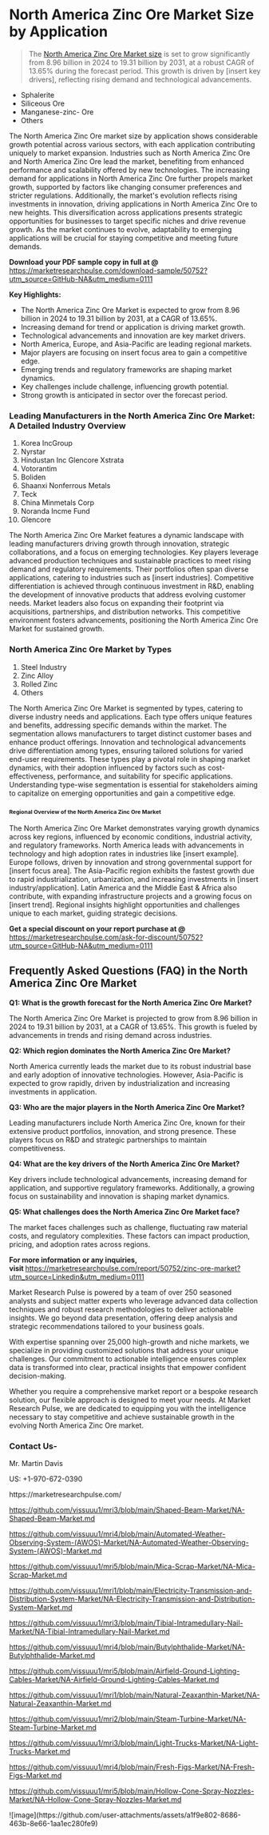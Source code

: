 <h1>North America Zinc Ore Market&nbsp;Size by Application</h1><blockquote><p>The <a href="https://marketresearchpulse.com/download-sample/50752?utm_source=GitHub-NA&amp;utm_medium=0111">North America Zinc Ore Market size</a> is set to grow significantly from 8.96 billion in 2024 to 19.31 billion by 2031, at a robust CAGR of 13.65% during the forecast period. This growth is driven by [insert key drivers], reflecting rising demand and technological advancements.</p></blockquote><ul><li>Sphalerite <li> Siliceous Ore <li> Manganese-zinc- Ore <li> Others</li></ul><p>The North America Zinc Ore market size by application shows considerable growth potential across various sectors, with each application contributing uniquely to market expansion. Industries such as North America Zinc Ore and North America Zinc Ore lead the market, benefiting from enhanced performance and scalability offered by new technologies. The increasing demand for applications in North America Zinc Ore further propels market growth, supported by factors like changing consumer preferences and stricter regulations. Additionally, the market's evolution reflects rising investments in innovation, driving applications in North America Zinc Ore to new heights. This diversification across applications presents strategic opportunities for businesses to target specific niches and drive revenue growth. As the market continues to evolve, adaptability to emerging applications will be crucial for staying competitive and meeting future demands.</p><p><strong>Download your PDF sample copy in full at @ </strong><a href="https://marketresearchpulse.com/download-sample/50752?utm_source=GitHub-NA&amp;utm_medium=0111">https://marketresearchpulse.com/download-sample/50752?utm_source=GitHub-NA&amp;utm_medium=0111</a></p><p><strong>Key Highlights: </strong></p><ul><li>The North America Zinc Ore Market is expected to grow from 8.96 billion in 2024 to 19.31 billion by 2031, at a CAGR of 13.65%.</li><li>Increasing demand for trend or application is driving market growth.</li><li>Technological advancements and innovation are key market drivers.</li><li>North America, Europe, and Asia-Pacific are leading regional markets.</li><li>Major players are focusing on insert focus area to gain a competitive edge.</li><li>Emerging trends and regulatory frameworks are shaping market dynamics.</li><li>Key challenges include challenge, influencing growth potential.</li><li>Strong growth is anticipated in sector over the forecast period.</li></ul><h3>Leading Manufacturers in the North America Zinc Ore Market: A Detailed Industry Overview</h3><ol><li>Korea IncGroup</li><li>Nyrstar</li><li>Hindustan Inc Glencore Xstrata</li><li>Votorantim</li><li>Boliden</li><li>Shaanxi Nonferrous Metals</li><li>Teck</li><li>China Minmetals Corp</li><li>Noranda Incme Fund</li><li>Glencore</li></ol><div class="flex max-w-full flex-col flex-grow"><div class="min-h-8 text-message flex w-full flex-col items-end gap-2 whitespace-normal break-words [.text-message+&amp;]:mt-5" dir="auto" data-message-author-role="assistant" data-message-id="fd8432e4-4910-450d-b182-61b7bfb0a01f" data-message-model-slug="gpt-4o"><div class="flex w-full flex-col gap-1 empty:hidden first:pt-[3px]"><div class="markdown prose w-full break-words dark:prose-invert light"><p>The North America Zinc Ore Market features a dynamic landscape with leading manufacturers driving growth through innovation, strategic collaborations, and a focus on emerging technologies. Key players leverage advanced production techniques and sustainable practices to meet rising demand and regulatory requirements. Their portfolios often span diverse applications, catering to industries such as [insert industries]. Competitive differentiation is achieved through continuous investment in R&amp;D, enabling the development of innovative products that address evolving customer needs. Market leaders also focus on expanding their footprint via acquisitions, partnerships, and distribution networks. This competitive environment fosters advancements, positioning the North America Zinc Ore Market for sustained growth.</p></div></div></div></div><h3>North America Zinc Ore Market by Types</h3><ol><li>Steel Industry <li> Zinc Alloy <li> Rolled Zinc <li> Others</li></ol><div class="flex max-w-full flex-col flex-grow"><div class="min-h-8 text-message flex w-full flex-col items-end gap-2 whitespace-normal break-words [.text-message+&amp;]:mt-5" dir="auto" data-message-author-role="assistant" data-message-id="084470be-0bb7-4664-bddf-5156b4f41249" data-message-model-slug="gpt-4o-mini"><div class="flex w-full flex-col gap-1 empty:hidden first:pt-[3px]"><div class="markdown prose w-full break-words dark:prose-invert light"><p>The North America Zinc Ore Market is segmented by types, catering to diverse industry needs and applications. Each type offers unique features and benefits, addressing specific demands within the market. The segmentation allows manufacturers to target distinct customer bases and enhance product offerings. Innovation and technological advancements drive differentiation among types, ensuring tailored solutions for varied end-user requirements. These types play a pivotal role in shaping market dynamics, with their adoption influenced by factors such as cost-effectiveness, performance, and suitability for specific applications. Understanding type-wise segmentation is essential for stakeholders aiming to capitalize on emerging opportunities and gain a competitive edge.</p></div></div></div></div><h3><span style="font-size: 11px;">Regional Overview of the North America Zinc Ore Market</span></h3><div class="flex max-w-full flex-col flex-grow"><div class="min-h-8 text-message flex w-full flex-col items-end gap-2 whitespace-normal break-words [.text-message+&amp;]:mt-5" dir="auto" data-message-author-role="assistant" data-message-id="e9038762-ce64-4e30-91c9-9bd413514231" data-message-model-slug="gpt-4o-mini"><div class="flex w-full flex-col gap-1 empty:hidden first:pt-[3px]"><div class="markdown prose w-full break-words dark:prose-invert light"><p>The North America Zinc Ore Market demonstrates varying growth dynamics across key regions, influenced by economic conditions, industrial activity, and regulatory frameworks. North America leads with advancements in technology and high adoption rates in industries like [insert example]. Europe follows, driven by innovation and strong governmental support for [insert focus area]. The Asia-Pacific region exhibits the fastest growth due to rapid industrialization, urbanization, and increasing investments in [insert industry/application]. Latin America and the Middle East &amp; Africa also contribute, with expanding infrastructure projects and a growing focus on [insert trend]. Regional insights highlight opportunities and challenges unique to each market, guiding strategic decisions.</p></div></div></div></div><p><strong>Get a special discount on your report purchase at @ </strong><a href="https://marketresearchpulse.com/ask-for-discount/50752?utm_source=GitHub-NA&amp;utm_medium=0111">https://marketresearchpulse.com/ask-for-discount/50752?utm_source=GitHub-NA&amp;utm_medium=0111</a></p><h2>Frequently Asked Questions (FAQ) in the North America Zinc Ore Market</h2><p><strong>Q1: What is the growth forecast for the North America Zinc Ore Market?</strong></p><p>The North America Zinc Ore Market is projected to grow from 8.96 billion in 2024 to 19.31 billion by 2031, at a CAGR of 13.65%. This growth is fueled by advancements in trends and rising demand across industries.</p><p><strong>Q2: Which region dominates the North America Zinc Ore Market?</strong></p><p>North America currently leads the market due to its robust industrial base and early adoption of innovative technologies. However, Asia-Pacific is expected to grow rapidly, driven by industrialization and increasing investments in application.</p><p><strong>Q3: Who are the major players in the North America Zinc Ore Market?</strong></p><p>Leading manufacturers include North America Zinc Ore, known for their extensive product portfolios, innovation, and strong presence. These players focus on R&amp;D and strategic partnerships to maintain competitiveness.</p><p><strong>Q4: What are the key drivers of the North America Zinc Ore Market?</strong></p><p>Key drivers include technological advancements, increasing demand for application, and supportive regulatory frameworks. Additionally, a growing focus on sustainability and innovation is shaping market dynamics.</p><p><strong>Q5: What challenges does the North America Zinc Ore Market face?</strong></p><p>The market faces challenges such as challenge, fluctuating raw material costs, and regulatory complexities. These factors can impact production, pricing, and adoption rates across regions.</p><p><strong>For more information or any inquiries, visit&nbsp;</strong><a href="https://marketresearchpulse.com/report/50752/zinc-ore-market?utm_source=Linkedin&utm_medium=0111">https://marketresearchpulse.com/report/50752/zinc-ore-market?utm_source=Linkedin&utm_medium=0111</a></p><p>Market Research Pulse is powered by a team of over 250 seasoned analysts and subject matter experts who leverage advanced data collection techniques and robust research methodologies to deliver actionable insights. We go beyond data presentation, offering deep analysis and strategic recommendations tailored to your business goals.</p><p>With expertise spanning over 25,000 high-growth and niche markets, we specialize in providing customized solutions that address your unique challenges. Our commitment to actionable intelligence ensures complex data is transformed into clear, practical insights that empower confident decision-making.</p><p>Whether you require a comprehensive market report or a bespoke research solution, our flexible approach is designed to meet your needs. At Market Research Pulse, we are dedicated to equipping you with the intelligence necessary to stay competitive and achieve sustainable growth in the evolving North America Zinc Ore market.</p><h3><strong>Contact Us-</strong></h3><p>Mr. Martin Davis</p><p>US: +1-970-672-0390</p><p>https://marketresearchpulse.com/</p><p><a href="https://github.com/vissuuu1/mri3/blob/main/Shaped-Beam-Market/NA-Shaped-Beam-Market.md">https://github.com/vissuuu1/mri3/blob/main/Shaped-Beam-Market/NA-Shaped-Beam-Market.md</a></p><p><a href="https://github.com/vissuuu1/mri4/blob/main/Automated-Weather-Observing-System-(AWOS)-Market/NA-Automated-Weather-Observing-System-(AWOS)-Market.md">https://github.com/vissuuu1/mri4/blob/main/Automated-Weather-Observing-System-(AWOS)-Market/NA-Automated-Weather-Observing-System-(AWOS)-Market.md</a></p><p><a href="https://github.com/vissuuu1/mri5/blob/main/Mica-Scrap-Market/NA-Mica-Scrap-Market.md">https://github.com/vissuuu1/mri5/blob/main/Mica-Scrap-Market/NA-Mica-Scrap-Market.md</a></p><p><a href="https://github.com/vissuuu1/mri1/blob/main/Electricity-Transmission-and-Distribution-System-Market/NA-Electricity-Transmission-and-Distribution-System-Market.md">https://github.com/vissuuu1/mri1/blob/main/Electricity-Transmission-and-Distribution-System-Market/NA-Electricity-Transmission-and-Distribution-System-Market.md</a></p><p><a href="https://github.com/vissuuu1/mri3/blob/main/Tibial-Intramedullary-Nail-Market/NA-Tibial-Intramedullary-Nail-Market.md">https://github.com/vissuuu1/mri3/blob/main/Tibial-Intramedullary-Nail-Market/NA-Tibial-Intramedullary-Nail-Market.md</a></p><p><a href="https://github.com/vissuuu1/mri4/blob/main/Butylphthalide-Market/NA-Butylphthalide-Market.md">https://github.com/vissuuu1/mri4/blob/main/Butylphthalide-Market/NA-Butylphthalide-Market.md</a></p><p><a href="https://github.com/vissuuu1/mri5/blob/main/Airfield-Ground-Lighting-Cables-Market/NA-Airfield-Ground-Lighting-Cables-Market.md">https://github.com/vissuuu1/mri5/blob/main/Airfield-Ground-Lighting-Cables-Market/NA-Airfield-Ground-Lighting-Cables-Market.md</a></p><p><a href="https://github.com/vissuuu1/mri1/blob/main/Natural-Zeaxanthin-Market/NA-Natural-Zeaxanthin-Market.md">https://github.com/vissuuu1/mri1/blob/main/Natural-Zeaxanthin-Market/NA-Natural-Zeaxanthin-Market.md</a></p><p><a href="https://github.com/vissuuu1/mri2/blob/main/Steam-Turbine-Market/NA-Steam-Turbine-Market.md">https://github.com/vissuuu1/mri2/blob/main/Steam-Turbine-Market/NA-Steam-Turbine-Market.md</a></p><p><a href="https://github.com/vissuuu1/mri3/blob/main/Light-Trucks-Market/NA-Light-Trucks-Market.md">https://github.com/vissuuu1/mri3/blob/main/Light-Trucks-Market/NA-Light-Trucks-Market.md</a></p><p><a href="https://github.com/vissuuu1/mri4/blob/main/Fresh-Figs-Market/NA-Fresh-Figs-Market.md">https://github.com/vissuuu1/mri4/blob/main/Fresh-Figs-Market/NA-Fresh-Figs-Market.md</a></p><p><a href="https://github.com/vissuuu1/mri5/blob/main/Hollow-Cone-Spray-Nozzles-Market/NA-Hollow-Cone-Spray-Nozzles-Market.md">https://github.com/vissuuu1/mri5/blob/main/Hollow-Cone-Spray-Nozzles-Market/NA-Hollow-Cone-Spray-Nozzles-Market.md</a></p>
![image](https://github.com/user-attachments/assets/a1f9e802-8686-463b-8e66-1aa1ec280fe9)
